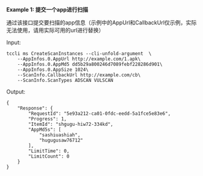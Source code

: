 **Example 1: 提交一个app进行扫描**

通过该接口提交要扫描的app信息（示例中的AppUrl和CallbackUrl仅示例，实际无法使用，请用实际可用的url进行替换）

Input: 

```
tccli ms CreateScanInstances --cli-unfold-argument  \
    --AppInfos.0.AppUrl http://example.com/1.apk\
    --AppInfos.0.AppMd5 dd5b29a800246d7089febf228286d901\
    --AppInfos.0.AppSize 1024\
    --ScanInfo.CallbackUrl http://example.com/cb\
    --ScanInfo.ScanTypes ADSCAN VULSCAN
```

Output: 
```
{
    "Response": {
        "RequestId": "5e93a212-ca01-0fdc-eedd-5a1fce5e83e6",
        "Progress": 1,
        "ItemId": "shgugu-hiw72-334kd",
        "AppMd5s": [
            "sashiuashiah",
            "hugugusaw76712"
        ],
        "LimitTime": 0,
        "LimitCount": 0
    }
}
```

